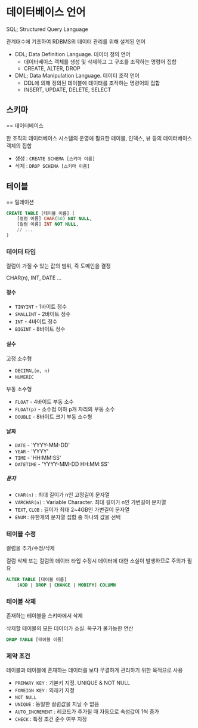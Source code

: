 # 데이터베이스 언어

SQL; Structured Query Language

관계대수에 기초하여 RDBMS의 데이터 관리를 위해 설계된 언어

* DDL; Data Definition Language. 데이터 정의 언어
  * 데이터베이스 객체를 생성 및 삭제하고 그 구조를 조작하는 명렁어 집합
  * CREATE, ALTER, DROP
* DML; Data Manipulation Language. 데이터 조작 언어
  * DDL에 의해 정의된 데이블에 데이터를 조작하는 명령어의 집합
  * INSERT, UPDATE, DELETE, SELECT

## 스키마

== 데이터베이스

한 조직의 데이터베이스 시스템의 운영에 필요한 테이블, 인덱스, 뷰 등의 데이터베이스 객체의 집합

* 생성 : `CREATE SCHEMA [스키마 이름]`
* 삭제 : `DROP SCHEMA [스키마 이름]`

## 테이블

== 릴레이션

```sql 
CREATE TABLE [테이블 이름] (
    [컬럼 이름] CHAR(50) NOT NULL,
    [컬럼 이름] INT NOT NULL,
    // ...
)
```

### 데이터 타입

컬럼이 가질 수 있는 값의 범위, 즉 도메인을 결정

CHAR(n), INT, DATE ...

#### 정수

* `TINYINT` - 1바이트 정수
* `SMALLINT` - 2바이트 정수
* `INT` - 4바이트 정수
* `BIGINT` - 8바이트 정수


#### 실수

고정 소수형

* `DECIMAL(m, n)`
* `NUMERIC`

부동 소수형
* `FLOAT` - 4바이트 부동 소수
* `FLOAT(p)` - 소수점 이하 p개 자리의 부동 소수
* `DOUBLE` - 8바이트 크기 부동 소수형

#### 날짜

* `DATE` - 'YYYY-MM-DD'
* `YEAR` - 'YYYY'
* `TIME` - 'HH:MM:SS'
* `DATETIME` - 'YYYY-MM-DD HH:MM:SS'

##### 문자

* `CHAR(n)` : 최대 길이가 n인 고정길이 문자열
* `VARCHAR(n)` : Variable Character. 최대 길이가 n인 가변길이 문자열
* `TEXT`, `CLOB` : 길이가 최대 2~4GB인 가변길이 문자열
* `ENUM` : 유한개의 문자열 집합 중 하나의 값을 선택 

### 테이블 수정

컬럼을 추가/수정/삭제

컬럼 삭제 또는 컬럼의 데이터 타입 수정시 데이터에 대한 소실이 발생하므로 주의가 필요

```sql
ALTER TABLE [테이블 이름]
    [ADD | DROP | CHANGE | MODIFY] COLUMN
```

### 테이블 삭제

존재하는 테이블을 스키마에서 삭제

삭제할 테이블의 모든 데이터가 소실. 복구가 불가능한 연산

```sql
DROP TABLE [테이블 이름]
```

### 제약 조건

테이블과 테이블에 존재하는 데이터를 보다 무결하게 관리하기 위한 목적으로 사용

* `PREMARY KEY` : 기본키 지정. UNIQUE & NOT NULL
* `FOREIGN KEY` : 외래키 지정
* `NOT NULL`
* `UNIQUE` : 동일한 컬럼값을 지닐 수 없음
* `AUTO_INCREMENT` : 레코드가 추가될 때 자동으로 속성값이 1씩 증가
* `CHECK` : 특정 조건 준수 여부 지정





